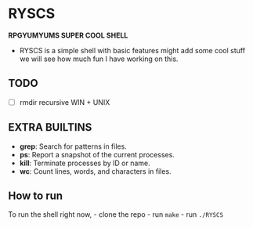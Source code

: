 # RYSCS

**RPGYUMYUMS SUPER COOL SHELL**

- RYSCS is a simple shell with basic features might add some cool stuff we will see how much fun I have working on this.


## TODO
- [ ] rmdir recursive  WIN + UNIX

## EXTRA BUILTINS 
- **grep**: Search for patterns in files. 
- **ps**: Report a snapshot of the current processes. 
- **kill**: Terminate processes by ID or name. 
- **wc**: Count lines, words, and characters in files.

## How to run
To run the shell right now, 
    - clone the repo
    - run ```make```
    - run ```./RYSCS```